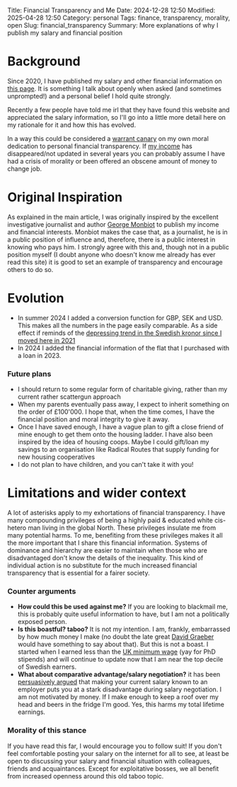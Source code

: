 Title: Financial Transparency and Me
Date: 2024-12-28 12:50
Modified:  2025-04-28 12:50
Category: personal
Tags: finance, transparency, morality, open
Slug: financial_transparency
Summary: More explanations of why I publish my salary and financial position

# Background

Since 2020, I have published my salary and other financial information on [this page]({filename}/pages/pay.md). It is something I talk about openly when asked (and sometimes unprompted!) and a personal belief I hold quite strongly. 

Recently a few people have told me irl that they have found this website and appreciated the salary information, so I'll go into a little more detail here on my rationale for it and how this has evolved.

In a way this could be considered a [warrant canary](https://en.wikipedia.org/wiki/Warrant_canary) on my own moral dedication to personal financial transparency. If [my income]({filename}/pages/pay.md) has disappeared/not updated in several years you can probably assume I have had a crisis of morality or been offered an obscene amount of money to change job.

# Original Inspiration

As explained in the main article, I was originally inspired by the excellent investigative journalist and author [George Monbiot](https://www.monbiot.com/registry-of-interests/) to publish my income and financial interests. Monbiot makes the case that, as a journalist, he is in a public position of influence and, therefore, there is a public interest in knowing who pays him. I strongly agree with this and, though not in a public position myself (I doubt anyone who doesn't know me already has ever read this site) it is good to set an example of transparency and encourage others to do so.
# Evolution

- In summer 2024 I added a conversion function for GBP, SEK and USD. This makes all the numbers in the page easily comparable. As a side effect if reminds of the [depressing trend in the Swedish kronor since I moved here in 2021](https://www.xe.com/currencycharts/?from=SEK&to=GBP&view=5Y)
- In 2024 I added the financial information of the flat that I purchased with a loan in 2023.

### Future plans

- I should return to some regular form of charitable giving, rather than my current rather scattergun approach
- When my parents eventually pass away, I expect to inherit something on the order of £100'000. I hope that, when the time comes, I have the financial position and moral integrity to give it away.
- Once I have saved enough, I have a vague plan to gift a close friend of mine enough to get them onto the housing ladder. I have also been inspired by the idea of housing coops. Maybe I could gift/loan my savings to an organisation like Radical Routes that supply funding for new housing cooperatives
- I do not plan to have children, and you can't take it with you!

# Limitations and wider context

A lot of asterisks apply to my exhortations of financial transparency. I have many compounding privileges of being a highly paid & educated white cis-hetero man living in the global North. These privileges insulate me from many potential harms. To me, benefiting from these privileges makes it all the more important that I share this financial information. Systems of dominance and hierarchy are easier to maintain when those who are disadvantaged don't know the details of the inequality. This kind of individual action is no substitute for the much increased financial transparency that is essential for a fairer society.
### Counter arguments

- **How could this be used against me?** If you are looking to blackmail me, this is probably quite useful information to have, but I am not a politically exposed person.
- **Is this boastful? taboo?** It is not my intention. I am, frankly, embarrassed by how much money I make (no doubt the late great [David Graeber](https://web.archive.org/web/20190906050523/http://www.strike.coop/bullshit-jobs/) would have something to say about that). But this is not a boast. I started when I earned less than the [UK minimum wage](https://www.gov.uk/national-minimum-wage-rates) (yay for PhD stipends) and will continue to update now that I am near the top decile of Swedish earners.
- **What about comparative advantage/salary negotiation?** it has been [persuasively argued](https://www.kalzumeus.com/2012/01/23/salary-negotiation/) that making your current salary known to an employer puts you at a stark disadvantage during salary negotiation. I am not motivated by money. If I make enough to keep a roof over my head and beers in the fridge I'm good. Yes, this harms my total lifetime earnings.

### Morality of this stance

If you have read this far, I would encourage you to follow suit! If you don't feel comfortable posting your salary on the internet for all to see, at least be open to discussing your salary and financial situation with colleagues, friends and acquaintances. Except for exploitative bosses, we all benefit from increased openness around this old taboo topic.




